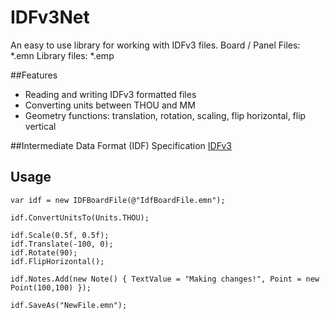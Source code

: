 # IDFv3Net
An easy to use library for working with IDFv3 files.
Board / Panel Files: *.emn
Library files: *.emp

##Features
- Reading and writing IDFv3 formatted files
- Converting units between THOU and MM
- Geometry functions: translation, rotation, scaling, flip horizontal, flip vertical

##Intermediate Data Format (IDF) Specification
[IDFv3](https://www.simplifiedsolutionsinc.com/images/idf_v30_spec.pdf)

## Usage
```
var idf = new IDFBoardFile(@"IdfBoardFile.emn");

idf.ConvertUnitsTo(Units.THOU);

idf.Scale(0.5f, 0.5f);
idf.Translate(-100, 0);
idf.Rotate(90);
idf.FlipHorizontal();

idf.Notes.Add(new Note() { TextValue = "Making changes!", Point = new Point(100,100) });

idf.SaveAs("NewFile.emn");
```